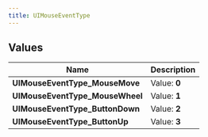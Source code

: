```yaml
---
title: UIMouseEventType
---
```


## Values

| Name | Description |
| ---- | ----------- |
| **UIMouseEventType\_MouseMove** | Value: **0** |
| **UIMouseEventType\_MouseWheel** | Value: **1** |
| **UIMouseEventType\_ButtonDown** | Value: **2** |
| **UIMouseEventType\_ButtonUp** | Value: **3** |


